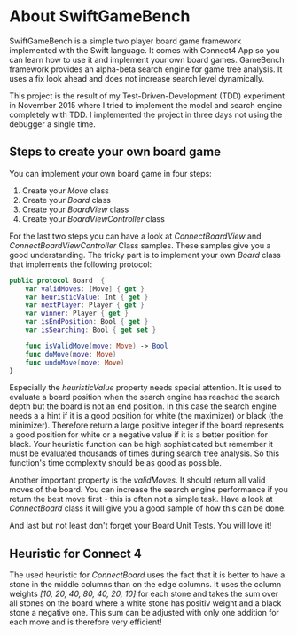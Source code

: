# About SwiftGameBench #

SwiftGameBench is a simple two player board game framework implemented with the Swift language. It comes with  Connect4 App so you can learn how to use it and implement your own board games. GameBench framework provides an  alpha-beta search engine for game tree analysis. It uses a fix look ahead and does  not increase search level dynamically.

This project is the result of my Test-Driven-Development (TDD) experiment in November 2015 where I tried to implement the model and search engine completely with TDD. I implemented the project in three days not using the debugger a single time.

## Steps to create your own board game ##
You can implement your own board game in four steps:

1. Create your *Move* class
2. Create your *Board* class
3. Create your *BoardView* class
4. Create your *BoardViewController* class 

For the last two steps you can have a look at *ConnectBoardView* and *ConnectBoardViewController* Class samples. These samples give you a good understanding. The tricky part is to implement your own *Board* class that implements the following protocol:

```swift
public protocol Board  {    
    var validMoves: [Move] { get }
    var heuristicValue: Int { get }
    var nextPlayer: Player { get }
    var winner: Player { get }
    var isEndPosition: Bool { get }
    var isSearching: Bool { get set }

    func isValidMove(move: Move) -> Bool
    func doMove(move: Move)
    func undoMove(move: Move)
}
```

Especially the *heuristicValue* property needs special attention. It is used to evaluate a 
board position when the search engine has reached the search depth but the board is not
an end position. In this case the search engine needs a a hint if it is a good position for white (the maximizer) or black (the minimizer). Therefore return a large positive integer if the board represents a good position for white or a negative value if it is a better position for black. Your heuristic function can be high sophisticated but remember it must be evaluated thousands of times during search tree analysis. So this function's time complexity should be as good as possible. 

Another important property is the *validMoves*. It should  return all valid moves of the board. You can increase the search engine performance if you return the best move first - this is often not a simple task. Have a look at *ConnectBoard* class it will give you a good sample of how this can be done. 

And last but not least don't forget your Board Unit Tests. You will love it!

## Heuristic for Connect 4 ##
The used heuristic for *ConnectBoard* uses the fact that it is better to have a stone in the middle columns than on the edge columns. It uses the column weights *[10, 20, 40, 80, 40, 20, 10]* for each stone and takes the sum over all stones on the board  where a white stone has positiv weight and a black stone a negative one. This sum can be adjusted with only one addition for each move and is therefore very efficient!